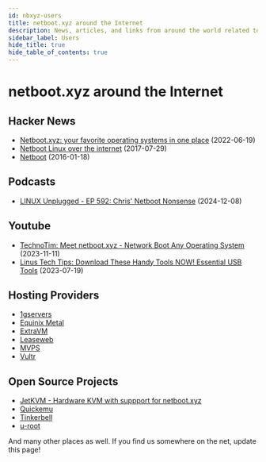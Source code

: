 ```yaml
---
id: nbxyz-users
title: netboot.xyz around the Internet
description: News, articles, and links from around the world related to netboot.xyz
sidebar_label: Users
hide_title: true
hide_table_of_contents: true
---
```


# netboot.xyz around the Internet

## Hacker News

- [Netboot.xyz: your favorite operating systems in one place](https://news.ycombinator.com/item?id=31814288) (2022-06-19)
- [Netboot Linux over the internet](https://news.ycombinator.com/item?id=14883590) (2017-07-29)
- [Netboot](https://news.ycombinator.com/item?id=10923460) (2016-01-18)

## Podcasts

- [LINUX Unplugged - EP 592: Chris' Netboot Nonsense](https://www.jupiterbroadcasting.com/show/linux-unplugged/592/) (2024-12-08)

## Youtube

- [TechnoTim: Meet netboot.xyz - Network Boot Any Operating System](https://youtu.be/4btW5x_clpg) (2023-11-11)
- [Linus Tech Tips: Download These Handy Tools NOW! Essential USB Tools](https://youtu.be/0EtgwIajVqs?t=426) (2023-07-19)

## Hosting Providers

- [1gservers](https://1gservers.com/blog/system-administration/booting-into-netboot-xyz-is-now-supported/)
- [Equinix Metal](https://deploy.equinix.com/developers/docs/metal/operating-systems/custom-ipxe/)
- [ExtraVM](https://extravm.com/billing/knowledgebase/39/Can-I-use-my-own-ISO-on-VPS.html)
- [Leaseweb](https://kb.leaseweb.com/products/dedicated-server/installing-servers-using-your-own-pxe-boot-environment/)
- [MVPS](https://www.mvps.net/docs/how-to-use-netboot-xyz-iso-to-install-other-operating-systems-on-your-vps/)
- [Vultr](https://www.vultr.com/docs/ipxe-boot-feature/)

## Open Source Projects

- [JetKVM - Hardware KVM with suppport for netboot.xyz](https://jetkvm.com/)
- [Quickemu](https://github.com/quickemu-project/quickemu)
- [Tinkerbell](https://tinkerbell.org/examples/netboot-xyz/)
- [u-root](https://github.com/u-root/u-root/blob/main/cmds/exp/netbootxyz/netbootxyz.go)

And many other places as well. If you find us somewhere on the net, update this page!

